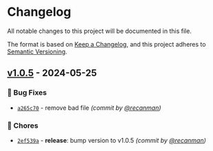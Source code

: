 # Changelog
All notable changes to this project will be documented in this file.

The format is based on [Keep a Changelog](https://keepachangelog.com/en/1.0.0/),
and this project adheres to [Semantic Versioning](https://semver.org/spec/v2.0.0.html).

## [v1.0.5] - 2024-05-25
### :bug: Bug Fixes
- [`a265c70`](https://github.com/recanman/monerophp/commit/a265c70e2ef6269c07d525d587a04571d28a0885) - remove bad file *(commit by [@recanman](https://github.com/recanman))*

### :wrench: Chores
- [`2ef539a`](https://github.com/recanman/monerophp/commit/2ef539a401614a9a2d671ec2982e167a4833da31) - **release**: bump version to v1.0.5 *(commit by [@recanman](https://github.com/recanman))*

[v1.0.5]: https://github.com/recanman/monerophp/compare/v1.0.4...v1.0.5
